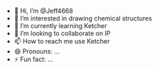 - 👋 Hi, I’m @Jeff4668
- 👀 I’m interested in drawing chemical structures
- 🌱 I’m currently learning Ketcher
- 💞️ I’m looking to collaborate on IP
- 📫 How to reach me use Ketcher
- 😄 Pronouns: ...
- ⚡ Fun fact: ...

<!---
Jeff4668/Jeff4668 is a ✨ special ✨ repository because its `README.md` (this file) appears on your GitHub profile.
You can click the Preview link to take a look at your changes.
--->
